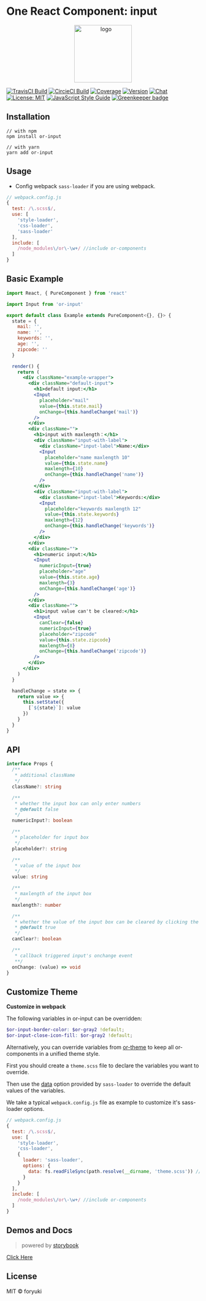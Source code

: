 # One React Component: input

<p align="center"><img width="150" src="https://cdn.jsdelivr.net/gh/one-react/assets/logo%402x.png" alt="logo"></p>

[![TravisCI Build](https://img.shields.io/travis/one-react/input.svg)](https://travis-ci.org/one-react/input)
[![CircieCI Build](https://img.shields.io/circleci/project/github/one-react/input.svg)](https://circleci.com/gh/one-react/input)
[![Coverage](https://img.shields.io/codecov/c/github/one-react/input.svg)](https://codecov.io/gh/one-react/input) 
[![Version](https://img.shields.io/npm/v/or-input.svg)](https://www.npmjs.com/package/or-input)
[![Chat](https://img.shields.io/gitter/room/one-react-org/Lobby.svg)](https://gitter.im/one-react-org/Lobby)
[![License: MIT](https://img.shields.io/badge/License-MIT-brightgreen.svg)](https://opensource.org/licenses/MIT)
[![JavaScript Style Guide](https://img.shields.io/badge/code_style-standard-brightgreen.svg)](https://standardjs.com)
[![Greenkeeper badge](https://badges.greenkeeper.io/one-react/input.svg)](https://greenkeeper.io/) 

## Installation
```
// with npm
npm install or-input

// with yarn
yarn add or-input
```

## Usage
- Config webpack `sass-loader` if you are using webpack.

```js
// webpack.config.js
{
  test: /\.scss$/,
  use: [
    'style-loader',
    'css-loader',
    'sass-loader'
  ],
  include: [
    /node_modules\/or\-\w+/ //include or-components
  ]
}
```

## Basic Example

```jsx
import React, { PureComponent } from 'react'

import Input from 'or-input'

export default class Example extends PureComponent<{}, {}> {
  state = {
    mail: '',
    name: '',
    keywords: '',
    age: '',
    zipcode: ''
  }

  render() {
    return (
      <div className="example-wrapper">
        <div className="default-input">
          <h1>default input:</h1>
          <Input
            placeholder="mail"
            value={this.state.mail}
            onChange={this.handleChange('mail')}
          />
        </div>
        <div className="">
          <h1>input with maxlength：</h1>
          <div className="input-with-label">
            <div className="input-label">Name:</div>
            <Input
              placeholder="name maxlength 10"
              value={this.state.name}
              maxlength={10}
              onChange={this.handleChange('name')}
            />
          </div>
          <div className="input-with-label">
            <div className="input-label">Keywords:</div>
            <Input
              placeholder="keywords maxlength 12"
              value={this.state.keywords}
              maxlength={12}
              onChange={this.handleChange('keywords')}
            />
          </div>
        </div>
        <div className="">
          <h1>numeric input:</h1>
          <Input
            numericInput={true}
            placeholder="age"
            value={this.state.age}
            maxlength={3}
            onChange={this.handleChange('age')}
          />
        </div>
        <div className="">
          <h1>input value can't be cleared:</h1>
          <Input
            canClear={false}
            numericInput={true}
            placeholder="zipcode"
            value={this.state.zipcode}
            maxlength={8}
            onChange={this.handleChange('zipcode')}
          />
        </div>
      </div>
    )
  }

  handleChange = state => {
    return value => {
      this.setState({
        [`${state}`]: value
      })
    }
  }
}

```

## API

```ts
interface Props {
  /**
   * additional className
   */
  className?: string

  /**
   * whether the input box can only enter numbers
   * @default false
   */
  numericInput?: boolean

  /**
   * placeholder for input box
   */
  placeholder?: string

  /**
   * value of the input box
   */
  value: string

  /**
   * maxlength of the input box
   */
  maxlength?: number

  /**
   * whether the value of the input box can be cleared by clicking the clear icon
   * @default true
   */
  canClear?: boolean

  /**
   * callback triggered input's onchange event
   **/
  onChange: (value) => void
}
```

## Customize Theme
**Customize in webpack**

The following variables in or-input can be overridden:

```scss
$or-input-border-color: $or-gray2 !default;
$or-input-close-icon-fill: $or-gray2 !default;
```

Alternatively, you can override variables from [or-theme](https://github.com/one-react/theme/blob/master/src/variables.scss) to keep all or-components in a unified theme style.

First you should create a `theme.scss` file to declare the variables you want to override.

Then use the [data](https://github.com/webpack-contrib/sass-loader#environment-variables)  option provided by `sass-loader` to override the default values of the variables.

We take a typical `webpack.config.js` file as example to customize it's sass-loader options.

```js
// webpack.config.js
{
  test: /\.scss$/,
  use: [
    'style-loader',
    'css-loader',
    {
      loader: 'sass-loader',
      options: {
        data: fs.readFileSync(path.resolve(__dirname, 'theme.scss')) // pass theme.scss to sass-loader
      }
    }
  ],
  include: [
    /node_modules\/or\-\w+/ //include or-components
  ]
}
```

## Demos and Docs
> powered by [storybook](https://storybook.js.org/)

[Click Here](https://one-react.github.io/input)

## License

MIT &copy; foryuki
